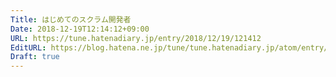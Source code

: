 ```yaml
---
Title: はじめてのスクラム開発者
Date: 2018-12-19T12:14:12+09:00
URL: https://tune.hatenadiary.jp/entry/2018/12/19/121412
EditURL: https://blog.hatena.ne.jp/tune/tune.hatenadiary.jp/atom/entry/10257846132687058532
Draft: true
---
```


